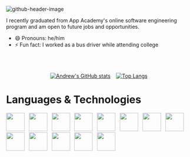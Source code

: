 ![github-header-image](https://user-images.githubusercontent.com/92858393/173470111-969bc071-d0f9-40a5-bb0d-04b478bbbde4.png)
 
 I recently graduated from App Academy's online software engineering program and am open to future jobs and opportunities. 

- 😄 Pronouns: he/him
- ⚡ Fun fact: I worked as a bus driver while attending college

</br>
</br>

<div align='center'>
  
[![Andrew's GitHub stats](https://github-readme-stats.vercel.app/api?username=bandrewi&count_private=true&show_icons=true&theme=blue-green)](https://github.com/bandrewi/github-readme-stats)&nbsp;&nbsp;&nbsp; [![Top Langs](https://github-readme-stats.vercel.app/api/top-langs/?username=bandrewi&theme=blue-green&layout=compact)](https://github.com/bandrewi/github-readme-stats)
 
</div>

# Languages & Technologies

<div>
   <img src="https://cdn.jsdelivr.net/gh/devicons/devicon/icons/javascript/javascript-plain.svg" style="width:50px" />&nbsp;&nbsp;
   <img src="https://seeklogo.com/images/P/python-logo-A32636CAA3-seeklogo.com.png" style="width:50px;" />&nbsp;&nbsp;
   <img src="https://cdn.jsdelivr.net/gh/devicons/devicon/icons/html5/html5-plain-wordmark.svg" style="width:50px;" />&nbsp;&nbsp;
   <img src="https://cdn.jsdelivr.net/gh/devicons/devicon/icons/css3/css3-plain-wordmark.svg" style="width:50px;" />&nbsp;&nbsp;
   <img src="https://svgshare.com/i/931.svg" style="width:50px;" />&nbsp;&nbsp;
   <img src="https://seeklogo.com/images/N/nodejs-logo-FBE122E377-seeklogo.com.png" style="width:50px;" />&nbsp;&nbsp;
   <img src="https://cdn.jsdelivr.net/gh/devicons/devicon/icons/react/react-original-wordmark.svg" style="width:50px;" />&nbsp;&nbsp;
   <img src="https://cdn.jsdelivr.net/gh/devicons/devicon/icons/redux/redux-original.svg" style="width:50px;" />&nbsp;&nbsp;
   <img src="https://seeklogo.com/images/F/flask-logo-44C507ABB7-seeklogo.com.png" style="width:50px;" />&nbsp;&nbsp;
   <img src="https://cdn.jsdelivr.net/gh/devicons/devicon/icons/postgresql/postgresql-original-wordmark.svg" style="width:50px;" />&nbsp;&nbsp;
   <img src="https://i.imgur.com/v4MGQKD.png" style="width:50px;" />&nbsp;&nbsp;
   <img src="https://cdn.jsdelivr.net/gh/devicons/devicon/icons/vscode/vscode-original-wordmark.svg" style="width:50px;" />&nbsp;&nbsp;
   <img src="https://cdn.jsdelivr.net/gh/devicons/devicon/icons/heroku/heroku-plain-wordmark.svg" style="width:50px;" />&nbsp;&nbsp;
<!--    <img src="https://seeklogo.com/images/A/aws-s3-simple-storage-service-logo-B280D33C1B-seeklogo.com.png" style="width:50px;" /> -->
</div>


<!--
**bandrewi/bandrewi** is a ✨ _special_ ✨ repository because its `README.md` (this file) appears on your GitHub profile.

Here are some ideas to get you started:

- 🔭 I’m currently working on ...
- 🌱 I’m currently learning ...
- 👯 I’m looking to collaborate on ...
- 🤔 I’m looking for help with ...
- 💬 Ask me about ...
- 📫 How to reach me: ...
- 😄 Pronouns: ...
- ⚡ Fun fact: ...
-->
